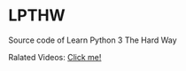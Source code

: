 # LPTHW
Source code of Learn Python 3 The Hard Way

Ralated Videos: [Click me!](https://www.bilibili.com/video/av25675370)
